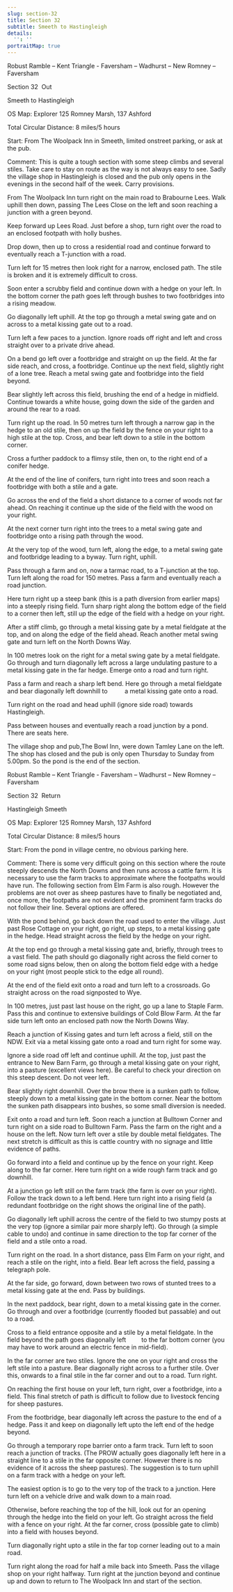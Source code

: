 ```yaml
---
slug: section-32
title: Section 32
subtitle: Smeeth to Hastingleigh
details:
  '': ''
portraitMap: true
---
```

Robust Ramble – Kent Triangle - Faversham – Wadhurst – New Romney – Faversham

Section 32  Out

Smeeth to Hastingleigh

OS Map: Explorer 125 Romney Marsh, 137 Ashford

Total Circular Distance: 8 miles/5 hours

Start: From The Woolpack Inn in Smeeth, limited onstreet parking, or ask at the pub.

Comment: This is quite a tough section with some steep climbs and several stiles. Take care to stay on route as the way is not always easy to see. Sadly the village shop in Hastingleigh is closed and the pub only opens in the evenings in the second half of the week. Carry provisions.

From The Woolpack Inn turn right on the main road to Brabourne Lees. Walk uphill then down, passing The Lees Close on the left and soon reaching a junction with a green beyond.

Keep forward up Lees Road. Just before a shop, turn right over the road to an enclosed footpath with holly bushes.

Drop down, then up to cross a residential road and continue forward to eventually reach a T-junction with a road.

Turn left for 15 metres then look right for a narrow, enclosed path. The stile is broken and it is extremely difficult to cross.

Soon enter a scrubby field and continue down with a hedge on your left. In the bottom corner the path goes left through bushes to two footbridges into a rising meadow.

Go diagonally left uphill. At the top go through a metal swing gate and on across to a metal kissing gate out to a road.

Turn left a few paces to a junction. Ignore roads off right and left and cross straight over to a private drive ahead.

On a bend go left over a footbridge and straight on up the field. At the far side reach, and cross, a footbridge. Continue up the next field, slightly right of a lone tree. Reach a metal swing gate and footbridge into the field beyond.

Bear slightly left across this field, brushing the end of a hedge in midfield. Continue towards a white house, going down the side of the garden and around the rear to a road.

Turn right up the road. In 50 metres turn left through a narrow gap in the hedge to an old stile, then on up the field by the fence on your right to a high stile at the top. Cross, and bear left down to a stile in the bottom corner.

Cross a further paddock to a flimsy stile, then on, to the right end of a conifer hedge.

At the end of the line of conifers, turn right into trees and soon reach a footbridge with both a stile and a gate.

Go across the end of the field a short distance to a corner of woods not far ahead. On reaching it continue up the side of the field with the wood on your right.

At the next corner turn right into the trees to a metal swing gate and footbridge onto a rising path through the wood.

At the very top of the wood, turn left, along the edge, to a metal swing gate and footbridge leading to a byway. Turn right, uphill.

Pass through a farm and on, now a tarmac road, to a T-junction at the top. Turn left along the road for 150 metres. Pass a farm and eventually reach a road junction.

Here turn right up a steep bank (this is a path diversion from earlier maps) into a steeply rising field. Turn sharp right along the bottom edge of the field to a corner then left, still up the edge of the field with a hedge on your right.

After a stiff climb, go through a metal kissing gate by a metal fieldgate at the top, and on along the edge of the field ahead. Reach another metal swing gate and turn left on the North Downs Way.

In 100 metres look on the right for a metal swing gate by a metal fieldgate. Go through and turn diagonally left across a large undulating pasture to a metal kissing gate in the far hedge. Emerge onto a road and turn right.

Pass a farm and reach a sharp left bend. Here go through a metal fieldgate and bear diagonally left downhill to          a metal kissing gate onto a road.

Turn right on the road and head uphill (ignore side road) towards Hastingleigh.

Pass between houses and eventually reach a road junction by a pond. There are seats here.

The village shop and pub,The Bowl Inn, were down Tamley Lane on the left. The shop has closed and the pub is only open Thursday to Sunday from 5.00pm. So the pond is the end of the section.

Robust Ramble – Kent Triangle - Faversham – Wadhurst – New Romney – Faversham

Section 32  Return

Hastingleigh Smeeth

OS Map: Explorer 125 Romney Marsh, 137 Ashford

Total Circular Distance: 8 miles/5 hours

Start: From the pond in village centre, no obvious parking here.

Comment: There is some very difficult going on this section where the route steeply descends the North Downs and then runs across a cattle farm. It is necessary to use the farm tracks to approximate where the footpaths would have run. The following section from Elm Farm is also rough. However the problems are not over as sheep pastures have to finally be negotiated and, once more, the footpaths are not evident and the prominent farm tracks do not follow their line. Several options are offered.

With the pond behind, go back down the road used to enter the village. Just past Rose Cottage on your right, go right, up steps, to a metal kissing gate in the hedge. Head straight across the field by the hedge on your right.

At the top end go through a metal kissing gate and, briefly, through trees to a vast field. The path should go diagonally right across the field corner to some road signs below, then on along the bottom field edge with a hedge on your right (most people stick to the edge all round).

At the end of the field exit onto a road and turn left to a crossroads. Go straight across on the road signposted to Wye.

In 100 metres, just past last house on the right, go up a lane to Staple Farm. Pass this and continue to extensive buildings of Cold Blow Farm. At the far side turn left onto an enclosed path now the North Downs Way.

Reach a junction of Kissing gates and turn left across a field, still on the NDW. Exit via a metal kissing gate onto a road and turn right for some way.

Ignore a side road off left and continue uphill. At the top, just past the entrance to New Barn Farm, go through a metal kissing gate on your right, into a pasture (excellent views here). Be careful to check your direction on this steep descent. Do not veer left.

Bear slightly right downhill. Over the brow there is a sunken path to follow, steeply down to a metal kissing gate in the bottom corner. Near the bottom the sunken path disappears into bushes, so some small diversion is needed.

Exit onto a road and turn left. Soon reach a junction at Bulltown Corner and turn right on a side road to Bulltown Farm. Pass the farm on the right and a house on the left. Now turn left over a stile by double metal fieldgates. The next stretch is difficult as this is cattle country with no signage and little evidence of paths.

Go forward into a field and continue up by the fence on your right. Keep along to the far corner. Here turn right on a wide rough farm track and go downhill.

At a junction go left still on the farm track (the farm is over on your right). Follow the track down to a left bend. Here turn right into a rising field (a redundant footbridge on the right shows the original line of the path).

Go diagonally left uphill across the centre of the field to two stumpy posts at the very top (ignore a similar pair more sharply left). Go through (a simple cable to undo) and continue in same direction to the top far corner of the field and a stile onto a road.

Turn right on the road. In a short distance, pass Elm Farm on your right, and reach a stile on the right, into a field. Bear left across the field, passing a telegraph pole.

At the far side, go forward, down between two rows of stunted trees to a metal kissing gate at the end. Pass by buildings.

In the next paddock, bear right, down to a metal kissing gate in the corner. Go through and over a footbridge (currently flooded but passable) and out to a road.

Cross to a field entrance opposite and a stile by a metal fieldgate. In the field beyond the path goes diagonally left         to the far bottom corner (you may have to work around an electric fence in mid-field).

In the far corner are two stiles. Ignore the one on your right and cross the left stile into a pasture. Bear diagonally right across to a further stile. Over this, onwards to a final stile in the far corner and out to a road. Turn right.

On reaching the first house on your left, turn right, over a footbridge, into a field. This final stretch of path is difficult to follow due to livestock fencing for sheep pastures.

From the footbridge, bear diagonally left across the pasture to the end of a hedge. Pass it and keep on diagonally left upto the left end of the hedge beyond.

Go through a temporary rope barrier onto a farm track. Turn left to soon reach a junction of tracks. (The PROW actually goes diagonally left here in a straight line to a stile in the far opposite corner. However there is no evidence of it across the sheep pastures). The suggestion is to turn uphill on a farm track with a hedge on your left.

The easiest option is to go to the very top of the track to a junction. Here turn left on a vehicle drive and walk down to a main road.

Otherwise, before reaching the top of the hill, look out for an opening through the hedge into the field on your left. Go straight across the field with a fence on your right. At the far corner, cross (possible gate to climb) into a field with houses beyond.

Turn diagonally right upto a stile in the far top corner leading out to a main road.

Turn right along the road for half a mile back into Smeeth. Pass the village shop on your right halfway. Turn right at the junction beyond and continue up and down to return to The Woolpack Inn and start of the section.
